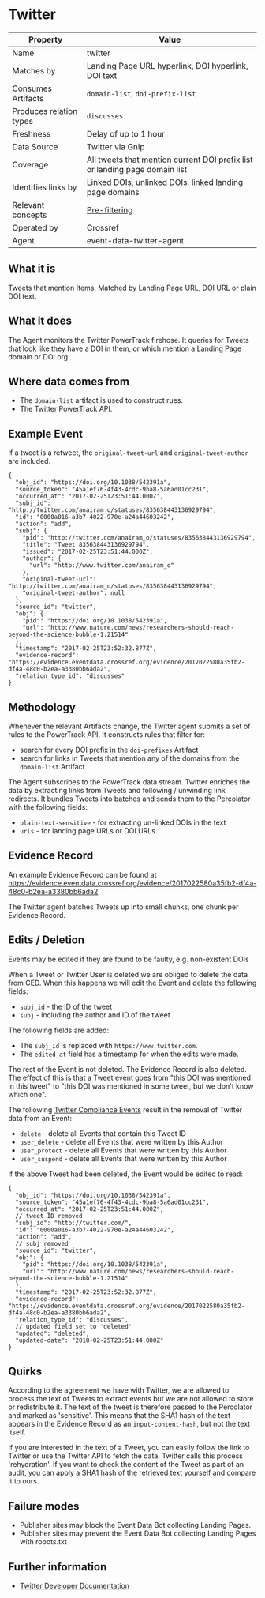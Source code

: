 # Twitter

| Property                  | Value          |
|---------------------------|----------------|
| Name                      | twitter |
| Matches by                | Landing Page URL hyperlink, DOI hyperlink, DOI text |
| Consumes Artifacts        | `domain-list`, `doi-prefix-list` |
| Produces relation types   | `discusses` |
| Freshness                 | Delay of up to 1 hour |
| Data Source               | Twitter via Gnip |
| Coverage                  | All tweets that mention current DOI prefix list or landing page domain list |
| Identifies links by       | Linked DOIs, unlinked DOIs, linked landing page domains |
| Relevant concepts         | [Pre-filtering](#pre-filtering) |
| Operated by               | Crossref |
| Agent                     | event-data-twitter-agent |

## What it is

Tweets that mention Items. Matched by Landing Page URL, DOI URL or plain DOI text.

## What it does

The Agent monitors the Twitter PowerTrack firehose. It queries for Tweets that look like they have a DOI in them, or which mention a Landing Page domain or DOI.org .

## Where data comes from

 - The `domain-list` artifact is used to construct rues.
 - The Twitter PowerTrack API.

## Example Event

If a tweet is a retweet, the `original-tweet-url` and `original-tweet-author` are included.

    {
      "obj_id": "https://doi.org/10.1038/542391a",
      "source_token": "45a1ef76-4f43-4cdc-9ba8-5a6ad01cc231",
      "occurred_at": "2017-02-25T23:51:44.000Z",
      "subj_id": "http://twitter.com/anairam_o/statuses/835638443136929794",
      "id": "0000a016-a3b7-4022-970e-a24a44603242",
      "action": "add",
      "subj": {
        "pid": "http://twitter.com/anairam_o/statuses/835638443136929794",
        "title": "Tweet 835638443136929794",
        "issued": "2017-02-25T23:51:44.000Z",
        "author": {
          "url": "http://www.twitter.com/anairam_o"
        },
        "original-tweet-url": "http://twitter.com/anairam_o/statuses/835638443136929794",
        "original-tweet-author": null
      },
      "source_id": "twitter",
      "obj": {
        "pid": "https://doi.org/10.1038/542391a",
        "url": "http://www.nature.com/news/researchers-should-reach-beyond-the-science-bubble-1.21514"
      },
      "timestamp": "2017-02-25T23:52:32.877Z",
      "evidence-record": "https://evidence.eventdata.crossref.org/evidence/2017022580a35fb2-df4a-48c0-b2ea-a3380bb6ada2",
      "relation_type_id": "discusses"
    }


## Methodology

Whenever the relevant Artifacts change, the Twitter agent submits a set of rules to the PowerTrack API. It constructs rules that filter for:

 - search for every DOI prefix in the `doi-prefixes` Artifact
 - search for links in Tweets that mention any of the domains from the `domain-list` Artifact

The Agent subscribes to the PowerTrack data stream. Twitter enriches the data by extracting links from Tweets and following / unwinding link redirects. It bundles Tweets into batches and sends them to the Percolator with the following fields:

 - `plain-text-sensitive` - for extracting un-linked DOIs in the text
 - `urls` - for landing page URLs or DOI URLs. 

## Evidence Record

An example Evidence Record can be found at https://evidence.eventdata.crossref.org/evidence/2017022580a35fb2-df4a-48c0-b2ea-a3380bb6ada2

The Twitter agent batches Tweets up into small chunks, one chunk per Evidence Record.

## Edits / Deletion

Events may be edited if they are found to be faulty, e.g. non-existent DOIs

When a Tweet or Twitter User is deleted we are obliged to delete the data from CED. When this happens we will edit the Event and delete the following fields:

 - `subj_id` - the ID of the tweet
 - `subj` - including the author and ID of the tweet

The following fields are added:

 - The `subj_id` is replaced with `https://www.twitter.com`.
 - The `edited_at` field has a timestamp for when the edits were made.

The rest of the Event is not deleted. The Evidence Record is also deleted. The effect of this is that a Tweet event goes from "this DOI was mentioned in this tweet" to "this DOI was mentioned in some tweet, but we don't know which one".

The following [Twitter Compliance Events](http://support.gnip.com/apis/compliance_firehose2.0/overview.html) result in the removal of Twitter data from an Event:

 - `delete` - delete all Events that contain this Tweet ID
 - `user_delete` - delete all Events that were written by this Author
 - `user_protect` - delete all Events that were written by this Author
 - `user_suspend` - delete all Events that were written by this Author


If the above Tweet had been deleted, the Event would be edited to read:

    {
      "obj_id": "https://doi.org/10.1038/542391a",
      "source_token": "45a1ef76-4f43-4cdc-9ba8-5a6ad01cc231",
      "occurred_at": "2017-02-25T23:51:44.000Z",
      // tweet ID removed
      "subj_id": "http://twitter.com/",
      "id": "0000a016-a3b7-4022-970e-a24a44603242",
      "action": "add",
      // subj removed
      "source_id": "twitter",
      "obj": {
        "pid": "https://doi.org/10.1038/542391a",
        "url": "http://www.nature.com/news/researchers-should-reach-beyond-the-science-bubble-1.21514"
      },
      "timestamp": "2017-02-25T23:52:32.877Z",
      "evidence-record": "https://evidence.eventdata.crossref.org/evidence/2017022580a35fb2-df4a-48c0-b2ea-a3380bb6ada2",
      "relation_type_id": "discusses",
      // updated field set to 'deleted'
      "updated": "deleted",
      "updated-date": "2018-02-25T23:51:44.000Z"
    }


## Quirks

According to the agreement we have with Twitter, we are allowed to process the text of Tweets to extract events but we are not allowed to store or redistribute it. The text of the tweet is therefore passed to the Percolator and marked as 'sensitive'. This means that the SHA1 hash of the text appears in the Evidence Record as an `input-content-hash`, but not the text itself.

If you are interested in the text of a Tweet, you can easily follow the link to Twitter or use the Twitter API to fetch the data. Twitter calls this process 'rehydration'. If you want to check the content of the Tweet as part of an audit, you can apply a SHA1 hash of the retrieved text yourself and compare it to ours.

## Failure modes

 - Publisher sites may block the Event Data Bot collecting Landing Pages.
 - Publisher sites may prevent the Event Data Bot collecting Landing Pages with robots.txt

## Further information

 - [Twitter Developer Documentation](https://dev.twitter.com/)

